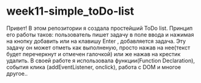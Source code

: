 # week11-simple_toDo-list

Привет!
В этом репозитории я создала простейший ToDo list. Принцип его работы таков: пользователь пишет задачу в поле ввода и нажимая на кнопку добавить или на клавишу Enter , добавляется задача. Эту задачу он может отметь как выполненую, просто нажав на нее(текст будет перечеркнут и отмечен галочкой) или же нажав на крестик удалить.
В своей работе я использовала функции(Function Declaration), события клика (addEventListener, onclick), работа с DOM и многое другое..
